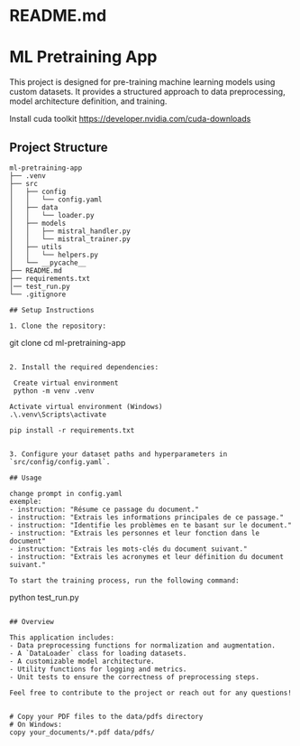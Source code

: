 # README.md

# ML Pretraining App

This project is designed for pre-training machine learning models using custom datasets. It provides a structured approach to data preprocessing, model architecture definition, and training.

Install cuda toolkit
https://developer.nvidia.com/cuda-downloads

## Project Structure

```
ml-pretraining-app
├── .venv
├── src
│   ├── config
│   │   └── config.yaml
│   ├── data
│   │   └── loader.py
│   ├── models
│   │   ├── mistral_handler.py
│   │   └── mistral_trainer.py
│   ├── utils
│   │   └── helpers.py
│   └── __pycache__
├── README.md
├── requirements.txt
│── test_run.py
└── .gitignore

## Setup Instructions

1. Clone the repository:
   ```
   git clone <repository-url>
   cd ml-pretraining-app
   ```

2. Install the required dependencies:

    Create virtual environment
    python -m venv .venv

   Activate virtual environment (Windows)   
   .\.venv\Scripts\activate
   
   pip install -r requirements.txt
   

3. Configure your dataset paths and hyperparameters in `src/config/config.yaml`.

## Usage

change prompt in config.yaml 
exemple:
  - instruction: "Résume ce passage du document."
  - instruction: "Extrais les informations principales de ce passage."
  - instruction: "Identifie les problèmes en te basant sur le document."
  - instruction: "Extrais les personnes et leur fonction dans le document"
  - instruction: "Extrais les mots-clés du document suivant."
  - instruction: "Extrais les acronymes et leur définition du document suivant."

To start the training process, run the following command:
```
python test_run.py
```

## Overview

This application includes:
- Data preprocessing functions for normalization and augmentation.
- A `DataLoader` class for loading datasets.
- A customizable model architecture.
- Utility functions for logging and metrics.
- Unit tests to ensure the correctness of preprocessing steps.

Feel free to contribute to the project or reach out for any questions!


# Copy your PDF files to the data/pdfs directory
# On Windows:
copy your_documents/*.pdf data/pdfs/


